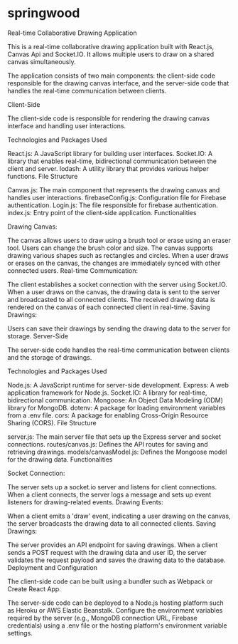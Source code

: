 # springwood
Real-time Collaborative Drawing Application

This is a real-time collaborative drawing application built with React.js, Canvas Api and Socket.IO. It allows multiple users to draw on a shared canvas simultaneously.

The application consists of two main components: the client-side code responsible for the drawing canvas interface, and the server-side code that handles the real-time communication between clients.

Client-Side

The client-side code is responsible for rendering the drawing canvas interface and handling user interactions.

Technologies and Packages Used

React.js: A JavaScript library for building user interfaces.
Socket.IO: A library that enables real-time, bidirectional communication between the client and server.
lodash: A utility library that provides various helper functions.
File Structure

Canvas.js: The main component that represents the drawing canvas and handles user interactions.
firebaseConfig.js: Configuration file for Firebase authentication.
Login.js: The file responsible for firebase authentication.
index.js: Entry point of the client-side application.
Functionalities

Drawing Canvas:

The canvas allows users to draw using a brush tool or erase using an eraser tool.
Users can change the brush color and size.
The canvas supports drawing various shapes such as rectangles and circles.
When a user draws or erases on the canvas, the changes are immediately synced with other connected users.
Real-time Communication:

The client establishes a socket connection with the server using Socket.IO.
When a user draws on the canvas, the drawing data is sent to the server and broadcasted to all connected clients.
The received drawing data is rendered on the canvas of each connected client in real-time.
Saving Drawings:

Users can save their drawings by sending the drawing data to the server for storage.
Server-Side

The server-side code handles the real-time communication between clients and the storage of drawings.

Technologies and Packages Used

Node.js: A JavaScript runtime for server-side development.
Express: A web application framework for Node.js.
Socket.IO: A library for real-time, bidirectional communication.
Mongoose: An Object Data Modeling (ODM) library for MongoDB.
dotenv: A package for loading environment variables from a .env file.
cors: A package for enabling Cross-Origin Resource Sharing (CORS).
File Structure

server.js: The main server file that sets up the Express server and socket connections.
routes/canvas.js: Defines the API routes for saving and retrieving drawings.
models/canvasModel.js: Defines the Mongoose model for the drawing data.
Functionalities

Socket Connection:

The server sets up a socket.io server and listens for client connections.
When a client connects, the server logs a message and sets up event listeners for drawing-related events.
Drawing Events:

When a client emits a 'draw' event, indicating a user drawing on the canvas, the server broadcasts the drawing data to all connected clients.
Saving Drawings:

The server provides an API endpoint for saving drawings.
When a client sends a POST request with the drawing data and user ID, the server validates the request payload and saves the drawing data to the database.
Deployment and Configuration

The client-side code
can be built using a bundler such as Webpack or Create React App.

The server-side code can be deployed to a Node.js hosting platform such as Heroku or AWS Elastic Beanstalk.
Configure the environment variables required by the server (e.g., MongoDB connection URL, Firebase credentials) using a .env file or the hosting platform's environment variable settings.